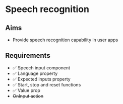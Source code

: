 Speech recognition
==================

Aims
----

- Provide speech recognition capability in user apps

Requirements
------------

- ✅ Speech input component
- ✅ Language property
- ✅ Expected inputs property
- ✅ Start, stop and reset functions
- ✅ Value prop
- ~~OnInput action~~

